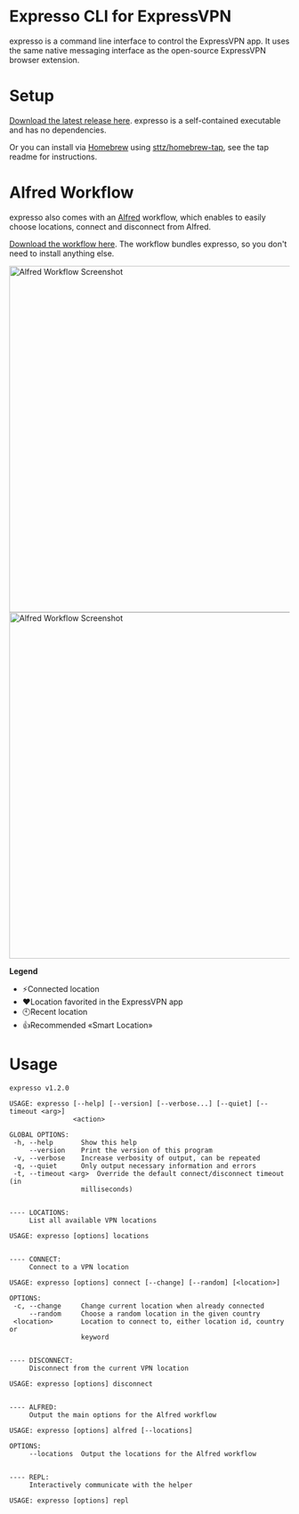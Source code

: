 # Expresso CLI for ExpressVPN

expresso is a command line interface to control the ExpressVPN app. It uses the same native messaging interface as the open-source ExpressVPN browser extension.

# Setup

[Download the latest release here](https://github.com/sttz/expresso/releases). expresso is a self-contained executable and has no dependencies.

Or you can install via [Homebrew](https://brew.sh/) using [sttz/homebrew-tap](https://github.com/sttz/homebrew-tap), see the tap readme for instructions.


# Alfred Workflow

expresso also comes with an [Alfred](http://alfredapp.com) workflow, which enables to easily choose locations, connect and disconnect from Alfred.

[Download the workflow here](https://github.com/sttz/expresso/releases). The workflow bundles expresso, so you don't need to install anything else.

<img src="./screenshots/expresoo-alfred-1.png" width="623" alt="Alfred Workflow Screenshot" />

<img src="./screenshots/expresoo-alfred-2.png" width="623" alt="Alfred Workflow Screenshot" />

**Legend**
* ⚡️Connected location
* ❤️Location favorited in the ExpressVPN app
* 🕙Recent location
* 👍Recommended «Smart Location»

# Usage

```
expresso v1.2.0

USAGE: expresso [--help] [--version] [--verbose...] [--quiet] [--timeout <arg>] 
                <action> 

GLOBAL OPTIONS:
 -h, --help       Show this help 
     --version    Print the version of this program 
 -v, --verbose    Increase verbosity of output, can be repeated 
 -q, --quiet      Only output necessary information and errors 
 -t, --timeout <arg>  Override the default connect/disconnect timeout (in 
                  milliseconds) 


---- LOCATIONS:
     List all available VPN locations 

USAGE: expresso [options] locations 


---- CONNECT:
     Connect to a VPN location 

USAGE: expresso [options] connect [--change] [--random] [<location>] 

OPTIONS:
 -c, --change     Change current location when already connected 
     --random     Choose a random location in the given country 
 <location>       Location to connect to, either location id, country or 
                  keyword 


---- DISCONNECT:
     Disconnect from the current VPN location 

USAGE: expresso [options] disconnect 


---- ALFRED:
     Output the main options for the Alfred workflow 

USAGE: expresso [options] alfred [--locations] 

OPTIONS:
     --locations  Output the locations for the Alfred workflow 


---- REPL:
     Interactively communicate with the helper 

USAGE: expresso [options] repl 
```
